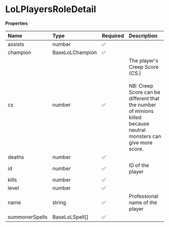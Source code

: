 # LoLPlayersRoleDetail

**Properties**

| Name           | Type            | Required | Description                                                                                                                                                |
| :------------- | :-------------- | :------- | :--------------------------------------------------------------------------------------------------------------------------------------------------------- |
| assists        | number          | ✅       |                                                                                                                                                            |
| champion       | BaseLoLChampion | ✅       |                                                                                                                                                            |
| cs             | number          | ✅       | The player's Creep Score (CS.) <br/> <br/>NB: Creep Score can be different that the number of minions killed because neutral monsters can give more score. |
| deaths         | number          | ✅       |                                                                                                                                                            |
| id             | number          | ✅       | ID of the player                                                                                                                                           |
| kills          | number          | ✅       |                                                                                                                                                            |
| level          | number          | ✅       |                                                                                                                                                            |
| name           | string          | ✅       | Professional name of the player                                                                                                                            |
| summonerSpells | BaseLoLSpell[]  | ✅       |                                                                                                                                                            |
